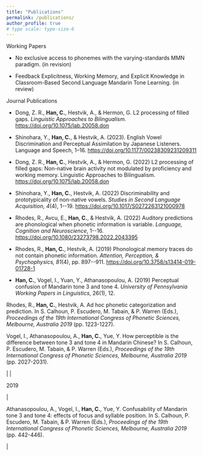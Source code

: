 ```yaml
---
title: "Publications"
permalink: /publications/
author_profile: true
# type scale: type-size-6
---
```


Working Papers

- No exclusive access to phonemes with the varying-standards MMN paradigm. (in revision) 

- Feedback Explicitness, Working Memory, and Explicit Knowledge in Classroom-Based Second Language Mandarin Tone Learning. (in review) 


Journal Publications

- Dong, Z. R., **Han, C.**, Hestvik, A., & Hermon, G. L2 processing of filled gaps. _Linguistic Approaches to Bilingualism._ https://doi.org/10.1075/lab.20058.don

- Shinohara, Y., **Han, C.**, & Hestvik, A. (2023). English Vowel Discrimination and Perceptual Assimilation by Japanese Listeners. Language and Speech, 1–16. https://doi.org/10.1177/00238309231209311

- Dong, Z. R., **Han, C.**, Hestvik, A., & Hermon, G. (2022) L2 processing of filled gaps: Non-native brain activity not modulated by proficiency and working memory. Linguistic Approaches to Bilingualism. https://doi.org/10.1075/lab.20058.don

- Shinohara, Y., **Han, C.**, Hestvik, A. (2022) Discriminability and prototypicality of non-native vowels. *Studies in Second Language Acquisition, 4*(4), 1--19. https://doi.org/10.1017/S0272263121000978

- Rhodes, R., Avcu, E., **Han, C.**, & Hestvik, A. (2022) Auditory predictions are phonological when phonetic information is variable. *Language, Cognition and Neuroscience*, 1--16. https://doi.org/10.1080/23273798.2022.2043395

- Rhodes, R., **Han, C.**, Hestvik, A. (2019) Phonological memory traces do not contain phonetic information. *Attention, Perception, & Psychophysics, 81*(4), pp. 897--911. https://doi.org/10.3758/s13414-019-01728-1

- **Han, C.**, Vogel, I., Yuan, Y., Athanasopoulou, A. (2019) Perceptual confusion of Mandarin tone 3 and tone 4. *University of Pennsylvania Working Papers in Linguistics*, 26(1), 12.




Rhodes, R., **Han, C.**, Hestvik, A. Ad hoc phonetic categorization and prediction. In S. Calhoun, P. Escudero, M. Tabain, & P. Warren (Eds.), *Proceedings of the 19th International Congress of Phonetic Sciences, Melbourne, Australia 2019* (pp. 1223-1227).



Vogel, I., Athanasopoulou, A., **Han, C.**, Yue, Y. How perceptible is the difference between tone 3 and tone 4 in Mandarin Chinese? In S. Calhoun, P. Escudero, M. Tabain, & P. Warren (Eds.), *Proceedings of the 19th International Congress of Phonetic Sciences, Melbourne, Australia 2019* (pp. 2027-2031).

 |
|

2019

 |

Athanasopoulou, A., Vogel, I., **Han, C.**, Yue, Y. Confusability of Mandarin tone 3 and tone 4: effects of focus and syllable position. In S. Calhoun, P. Escudero, M. Tabain, & P. Warren (Eds.), *Proceedings of the 19th International Congress of Phonetic Sciences, Melbourne, Australia 2019* (pp. 442-446).

 |
